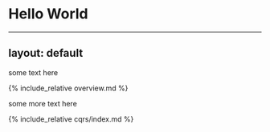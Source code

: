 # Hello World

---
layout: default
---

some text here

{% include_relative overview.md %}

some more text here

{% include_relative cqrs/index.md %}